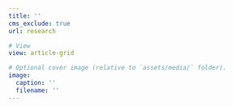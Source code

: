 ```yaml
---
title: ''
cms_exclude: true
url: research

# View
view: article-grid

# Optional cover image (relative to `assets/media/` folder).
image:
  caption: ''
  filename: ''
---
```

